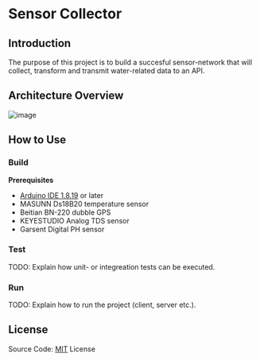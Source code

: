 # Sensor Collector

## Introduction
The purpose of this project is to build a succesful sensor-network that will collect, transform and transmit water-related data to an API. 

## Architecture Overview
![image](https://github.com/Hemofrags/pictures/blob/main/99ece35621b2518303bc02f82dc98561.png)

## How to Use

### Build

**Prerequisites**
* [Arduino IDE 1.8.19](https://www.arduino.cc/en/software) or later
* MASUNN Ds18B20 temperature sensor
* Beitian BN-220 dubble GPS
* KEYESTUDIO Analog TDS sensor
* Garsent Digital PH sensor

### Test

TODO: Explain how unit- or integreation tests can be executed.

### Run

TODO: Explain how to run the project (client, server etc.).

## License
Source Code: [MIT](https://github.com/sensor-network/sensor-collector/blob/main/license.txt) License
